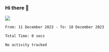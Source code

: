 ### Hi there 👋️

![](https://komarev.com/ghpvc/?username=Loner1024)

<!--START_SECTION:waka-->

```txt
From: 11 December 2023 - To: 18 December 2023

Total Time: 0 secs

No activity tracked
```

<!--END_SECTION:waka-->



